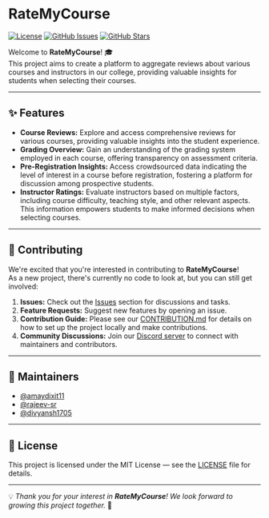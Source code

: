 # RateMyCourse

[![License](https://img.shields.io/badge/License-MIT-blue.svg)](LICENSE)
[![GitHub Issues](https://img.shields.io/github/issues/OpenLake/RateMyCourse.svg)](https://github.com/OpenLake/RateMyCourse/issues)
[![GitHub Stars](https://img.shields.io/github/stars/OpenLake/RateMyCourse.svg)](https://github.com/OpenLake/RateMyCourse/stargazers)

Welcome to **RateMyCourse**! 🎓  
This project aims to create a platform to aggregate reviews about various courses and instructors in our college, providing valuable insights for students when selecting their courses.

---

## ✨ Features

- **Course Reviews:** Explore and access comprehensive reviews for various courses, providing valuable insights into the student experience.
- **Grading Overview:** Gain an understanding of the grading system employed in each course, offering transparency on assessment criteria.
- **Pre-Registration Insights:** Access crowdsourced data indicating the level of interest in a course before registration, fostering a platform for discussion among prospective students.
- **Instructor Ratings:** Evaluate instructors based on multiple factors, including course difficulty, teaching style, and other relevant aspects. This information empowers students to make informed decisions when selecting courses.

---

## 🤝 Contributing

We're excited that you're interested in contributing to **RateMyCourse**!  
As a new project, there's currently no code to look at, but you can still get involved:

1. **Issues:** Check out the [Issues](https://github.com/OpenLake/RateMyCourse/issues) section for discussions and tasks.  
2. **Feature Requests:** Suggest new features by opening an issue.  
3. **Contribution Guide:** Please see our [CONTRIBUTION.md](CONTRIBUTION.md) for details on how to set up the project locally and make contributions.  
4. **Community Discussions:** Join our [Discord server](https://discord.gg/dE4f7YAj) to connect with maintainers and contributors.  

---

## 👥 Maintainers

- [@amaydixit11](https://github.com/amaydixit11)  
- [@rajeev-sr](https://github.com/rajeev-sr)  
- [@divyansh1705](https://github.com/divyansh1705)  

---

## 📜 License

This project is licensed under the MIT License — see the [LICENSE](LICENSE) file for details.

---

💡 *Thank you for your interest in **RateMyCourse**! We look forward to growing this project together.* 🚀
